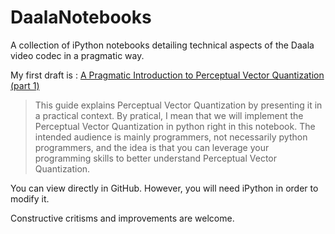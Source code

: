 # DaalaNotebooks
A collection of iPython notebooks detailing technical aspects of the Daala video codec in a pragmatic way.

My first draft is : [A Pragmatic Introduction to Perceptual Vector Quantization (part 1)](https://github.com/luctrudeau/DaalaNotebooks/blob/master/PVQ/PVQ.ipynb) 
 > This guide explains Perceptual Vector Quantization by presenting it in a practical context. By pratical, I mean that we will implement the Perceptual Vector Quantization in python right in this notebook. The intended audience is mainly programmers, not necessarily python programmers, and the idea is that you can leverage your programming skills to better understand Perceptual Vector Quantization.

You can view directly in GitHub. However, you will need iPython in order to modify it.

Constructive critisms and improvements are welcome.
